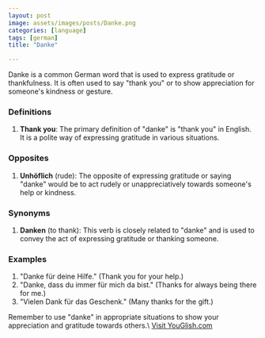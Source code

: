 ```yaml
---
layout: post
image: assets/images/posts/Danke.png
categories: [language]
tags: [german]
title: "Danke"

---
```


Danke is a common German word that is used to express gratitude or thankfulness. It is often used to say "thank you" or to show appreciation for someone's kindness or gesture. 

### Definitions

1. **Thank you**: The primary definition of "danke" is "thank you" in English. It is a polite way of expressing gratitude in various situations. 

### Opposites

1. **Unhöflich** (rude): The opposite of expressing gratitude or saying "danke" would be to act rudely or unappreciatively towards someone's help or kindness.

### Synonyms

1. **Danken** (to thank): This verb is closely related to "danke" and is used to convey the act of expressing gratitude or thanking someone.

### Examples

1. "Danke für deine Hilfe." (Thank you for your help.)
2. "Danke, dass du immer für mich da bist." (Thanks for always being there for me.)
3. "Vielen Dank für das Geschenk." (Many thanks for the gift.)

Remember to use "danke" in appropriate situations to show your appreciation and gratitude towards others.\ <a id="yg-widget-0" class="youglish-widget" data-query="Danke" data-lang="german" data-components="8412" data-auto-start="0" data-bkg-color="theme_light" data-title="How%20to%20pronounce%20Danke%20in%20German"  rel="nofollow" href="https://youglish.com">Visit YouGlish.com</a><script async src="https://youglish.com/public/emb/widget.js" charset="utf-8"></script>